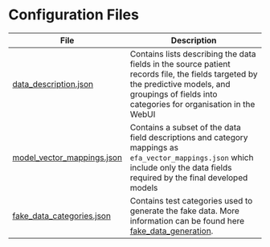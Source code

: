 # Configuration Files

| File | Description |
| ---- | ----------- |
| [data_description.json](data_description.json) | Contains lists describing the data fields in the source patient records file, the fields targeted by the predictive models, and groupings of fields into categories for organisation in the WebUI |  
| [model_vector_mappings.json](model_vector_mappings.json) | Contains a subset of the data field descriptions and category mappings as `efa_vector_mappings.json` which include only the data fields required by the final developed models |
| [fake_data_categories.json](fake_data_categories.json) | Contains test categories used to generate the fake data. More information can be found here [fake_data_generation](../fake_data_generation/README.md#Overview-and-Purpose).

